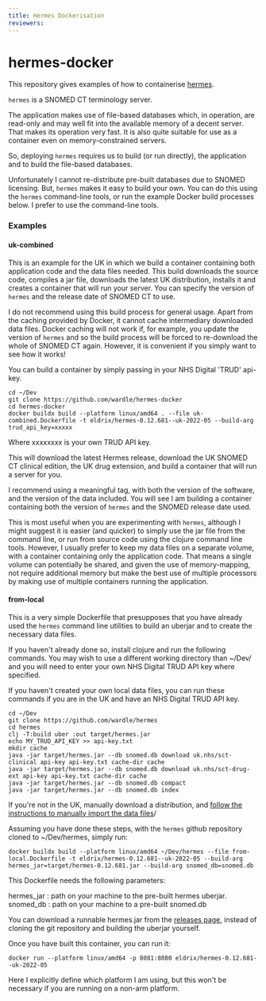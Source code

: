 ```yaml
---
title: Hermes Dockerisation
reviewers:
---
```


# hermes-docker

This repository gives examples of how to containerise [hermes](https://github.com/wardle/hermes).

`hermes` is a SNOMED CT terminology server. 

The application makes use of file-based databases which, in operation, are read-only and may well fit 
into the available memory of a decent server. That makes its operation very fast.
It is also quite suitable for use as a container even on memory-constrained servers.

So, deploying `hermes` requires us to build (or run directly), the application and to build the file-based
databases.

Unfortunately I cannot re-distribute pre-built databases due to SNOMED licensing. But, `hermes` makes
it easy to build your own. You can do this using the `hermes` command-line tools, or run the example
Docker build processes below. I prefer to use the command-line tools.

### Examples

#### uk-combined

This is an example for the UK in which we build a container containing both
application code and the data files needed. This build downloads the source code,
compiles a jar file, downloads the latest UK distribution, installs it and creates
a container that will run your server. You can specify the version of `hermes` and 
the release date of SNOMED CT to use. 

I do not recommend using this build process for general usage. Apart from the caching provided by Docker, 
it cannot cache intermediary downloaded data files. Docker caching will not work if, for example, 
you update the version of `hermes` and so the build process will be forced to re-download the whole of SNOMED CT again.
However, it is convenient if you simply want to see how it works!

You can build a container by simply passing in your NHS Digital 'TRUD' api-key.

```shell
cd ~/Dev
git clone https://github.com/wardle/hermes-docker
cd hermes-docker 
docker buildx build --platform linux/amd64 . --file uk-combined.Dockerfile -t eldrix/hermes-0.12.681--uk-2022-05 --build-arg trud_api_key=xxxxx
```

Where xxxxxxxx is your own TRUD API key.

This will download the latest Hermes release, download the UK
SNOMED CT clinical edition, the UK drug extension, and build a container
that will run a server for you.

I recommend using a meaningful tag, with both the version of the software, and the
version of the data included. You will see I am building a container containing both 
the version of `hermes` and the SNOMED release date used. 

This is most useful when you are experimenting with `hermes`, although I might
suggest it is easier (and quicker) to simply use the jar file from the command
line, or run from source code using the clojure command line tools.
However, I usually prefer to keep my data files on a separate volume, with a 
container containing only the application code. That means a single volume 
can potentially be shared, and given the use of memory-mapping, not require 
additional memory but make the best use of multiple processors by making use
of multiple containers running the application.

#### from-local

This is a very simple Dockerfile that presupposes that you have already used the
`hermes` command line utilities to build an uberjar and to create the necessary data files.

If you haven't already done so, install clojure and run the following commands.
You may wish to use a different working directory than ~/Dev/ and you will need
to enter your own NHS Digital TRUD API key where specified.

If you haven't created your own local data files, you can run these commands
if you are in the UK and have an NHS Digital TRUD API key.
```shell
cd ~/Dev
git clone https://github.com/wardle/hermes
cd hermes
clj -T:build uber :out target/hermes.jar
echo MY_TRUD_API_KEY >> api-key.txt
mkdir cache
java -jar target/hermes.jar --db snomed.db download uk.nhs/sct-clinical api-key api-key.txt cache-dir cache
java -jar target/hermes.jar --db snomed.db download uk.nhs/sct-drug-ext api-key api-key.txt cache-dir cache
java -jar target/hermes.jar --db snomed.db compact
java -jar target/hermes.jar --db snomed.db index
```

If you're not in the UK, manually download a distribution, and [follow the
instructions to manually import the data files](https://github.com/wardle/hermes)/

Assuming you have done these steps, with the `hermes` github repository cloned to ~/Dev/hermes, 
simply run:

```shell
docker buildx build --platform linux/amd64 ~/Dev/hermes --file from-local.Dockerfile -t eldrix/hermes-0.12.681--uk-2022-05 --build-arg hermes_jar=target/hermes-0.12.681.jar --build-arg snomed_db=snomed.db
```

This Dockerfile needs the following parameters:

hermes_jar : path on your machine to the pre-built hermes uberjar. 
snomed_db  : path on your machine to a pre-built snomed.db

You can download a runnable hermes.jar from the [releases page](https://github.com/wardle/hermes/releases), instead
of cloning the git repository and building the uberjar yourself. 

Once you have built this container, you can run it:

```shell
docker run --platform linux/amd64 -p 8081:8080 eldrix/hermes-0.12.681--uk-2022-05
```

Here I explicitly define which platform I am using, but this won't be necessary if you 
are running on a non-arm platform.

